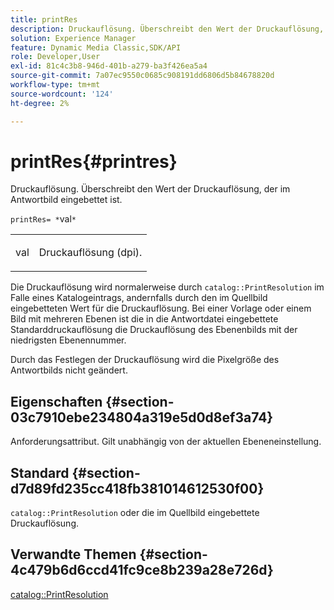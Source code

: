 ```yaml
---
title: printRes
description: Druckauflösung. Überschreibt den Wert der Druckauflösung, der im Antwortbild eingebettet ist.
solution: Experience Manager
feature: Dynamic Media Classic,SDK/API
role: Developer,User
exl-id: 81c4c3b8-946d-401b-a279-ba3f426ea5a4
source-git-commit: 7a07ec9550c0685c908191dd6806d5b84678820d
workflow-type: tm+mt
source-wordcount: '124'
ht-degree: 2%

---
```


# printRes{#printres}

Druckauflösung. Überschreibt den Wert der Druckauflösung, der im Antwortbild eingebettet ist.

`printRes= *`val`*`

<table id="simpletable_85C271760AE5466C96115027E6511559"> 
 <tr class="strow"> 
  <td class="stentry"> <p><span class="varname"> val</span> </p> </td> 
  <td class="stentry"> <p>Druckauflösung (dpi). </p></td> 
 </tr> 
</table>

Die Druckauflösung wird normalerweise durch `catalog::PrintResolution` im Falle eines Katalogeintrags, andernfalls durch den im Quellbild eingebetteten Wert für die Druckauflösung. Bei einer Vorlage oder einem Bild mit mehreren Ebenen ist die in die Antwortdatei eingebettete Standarddruckauflösung die Druckauflösung des Ebenenbilds mit der niedrigsten Ebenennummer.

Durch das Festlegen der Druckauflösung wird die Pixelgröße des Antwortbilds nicht geändert.

## Eigenschaften {#section-03c7910ebe234804a319e5d0d8ef3a74}

Anforderungsattribut. Gilt unabhängig von der aktuellen Ebeneneinstellung.

## Standard {#section-d7d89fd235cc418fb381014612530f00}

`catalog::PrintResolution` oder die im Quellbild eingebettete Druckauflösung.

## Verwandte Themen {#section-4c479b6d6ccd41fc9ce8b239a28e726d}

[catalog::PrintResolution](../../../../../is-api/image-catalog/image-serving-api-ref/c-image-catalog-reference/c-image-svg-data-reference/c-image-data-reference/r-printresolution-cat.md#reference-4ebb2e136995470b84b7c5e10cb8e5f5)
